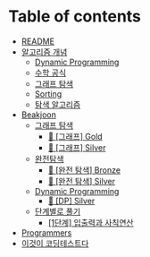 # Table of contents

* [README](README.md)
* [알고리즘 개념](undefined/README.md)
  * [Dynamic Programming](undefined/dynamic-programming.md)
  * [수학 공식](undefined/undefined.md)
  * [그래프 탐색](undefined/undefined-1.md)
  * [Sorting](undefined/sorting.md)
  * [탐색 알고리즘](undefined/undefined-2.md)
* [Beakjoon](Baekjoon/README.md)
  * [그래프 탐색](baekjoon/undefined/README.md)
    * [🥇 \[그래프\] Gold](baekjoon/undefined/gold.md)
    * [🥈 \[그래프\] Silver](baekjoon/undefined/silver.md)
  * [완전탐색](baekjoon/undefined-1/README.md)
    * [🥉 \[완전 탐색\] Bronze](baekjoon/undefined-1/bronze.md)
    * [🥈 \[완전 탐색\] Silver](baekjoon/undefined-1/silver.md)
  * [Dynamic Programming](baekjoon/dynamic-programming/README.md)
    * [🥈 \[DP\] Silver](baekjoon/dynamic-programming/dp-silver.md)
  * [단계별로 풀기](baekjoon/undefined-2/README.md)
    * [\[1단계\] 입출력과 사칙연산](baekjoon/undefined-2/1.md)
* [Programmers](Programmers/README.md)
* [이것이 코딩테스트다](undefined-1.md)
